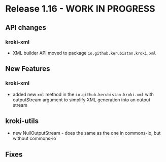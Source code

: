# Release 1.16 - WORK IN PROGRESS

## API changes

### kroki-xml

 * XML builder API moved to package `io.github.kerubistan.kroki.xml`

## New Features

### kroki-xml

 * added new `xml` method in the `io.github.kerubistan.kroki.xml` with outputStream argument
   to simplify XML generation into an output stream

## kroki-utils

 * new NullOutputStream - does the same as the one in commons-io, but without commons-io

## Fixes

